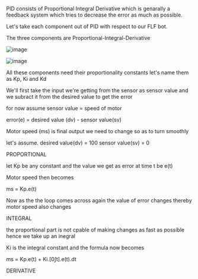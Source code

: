 PID consists of Proportional Integral Derivative which is genarally a feedback system which tries to decrease the error as much as possible.

Let's take each component out of PID with respect to our FLF bot.

The three components are Proportional-Integral-Derivative

![image](https://github.com/pranxv-04/flf_final/assets/124788505/31edcc68-e18e-4a68-af8f-46d1209d6d52)

![image](https://github.com/pranxv-04/flf_final/assets/124788505/49a76545-f8c6-40f0-9df9-de9d541633ad)


All these components need their proportionality constants let's name them as Kp, Ki and Kd

We'll first take the input we're getting from the sensor as sensor value and we subract it from the desired value to get the error

for now assume sensor value = speed of motor

error(e) = desired value (dv) - sensor value(sv) 

Motor speed (ms) is final output we need to change so as to turn smoothly

let's assume.
desired value(dv) = 100
sensor value(sv) = 0

PROPORTIONAL

let Kp be any constant and the value we get as error at time t be e(t)

Motor speed then becomes

ms = Kp.e(t)

Now as the the loop comes across again the value of error changes thereby motor speed also changes


INTEGRAL

the proportional part is not cpable of making changes as fast as possible hence we take up an inegral

Ki is the integral constant and the formula now becomes

ms = Kp.e(t) + Ki.[0∫t].e(t).dt 


DERIVATIVE




